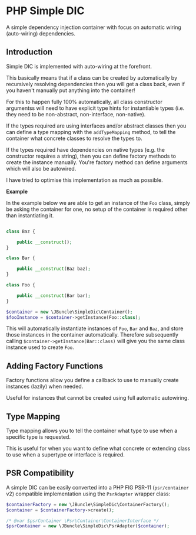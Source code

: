 # PHP Simple DIC

A simple dependency injection container with focus on automatic wiring (auto-wiring)
dependencies.

## Introduction

Simple DIC is implemented with auto-wiring at the forefront. 

This basically means that if a class can be created by automatically by recursively resolving dependencies then you will 
get a class back, even if you haven't manually put anything into the container!

For this to happen fully 100% automatically, all class constructor argumentss will need to have explicit type hints for 
instantiable types (i.e. they need to be non-abstract, non-interface, non-native). 

If the types required are using interfaces and/or abstract classes then you can define a type mapping with the 
`addTypeMapping` method, to tell the container what concrete classes to resolve the types to.

If the types required have dependencies on native types (e.g. the constructor requires a string), then you can define factory
methods to create the instance manually. You're factory method can define arguments which will also be autowired.

I have tried to optimise this implementation as much as possible.

**Example**

In the example below we are able to get an instance of the `Foo` class, simply be asking the container for one, 
no setup of the container is required other than instantiating it.

```php

class Baz {

    public __construct();
}

class Bar {

    public __construct(Baz baz);
}

class Foo {

    public __construct(Bar bar);
}

$container = new \JBuncle\SimpleDic\Container();
$fooInstance = $container->getInstance(Foo::class);
```

This will automatically instantiate instances of `Foo`, `Bar` and `Baz`, and store those instances in the container 
automatically. Therefore subsequently calling `$container->getInstance(Bar::class)` will give you the same class
instance used to create `Foo`.


## Adding Factory Functions

Factory functions allow you define a callback to use to manually create instances (lazily) when needed.

Useful for instances that cannot be created using full automatic autowiring.

## Type Mapping

Type mapping allows you to tell the container what type to use when a specific type is requested.

This is useful for when you want to define what concrete or extending class to use when a supertype or interface is required.

## PSR Compatibility

A simple DIC can be easily converted into a PHP FIG PSR-11 (`psr/container` v2) compatible implementation using the 
`PsrAdapter` wrapper class:

```php
$containerFactory = new \JBuncle\SimpleDic\ContainerFactory();
$container = $containerFactory->create();

/* @var $psrContainer \Psr\Container\ContainerInterface */
$psrContainer = new \JBuncle\SimpleDic\PsrAdapter($container);
```